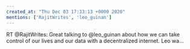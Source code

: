 ```yaml
---
created_at: "Thu Dec 03 17:33:13 +0000 2020"
mentions: ['RajitWrites', 'leo_guinan']
---
```


RT @RajitWrites: Great talking to @leo_guinan about how we can take control of our lives and our data with a decentralized internet. Leo wa…